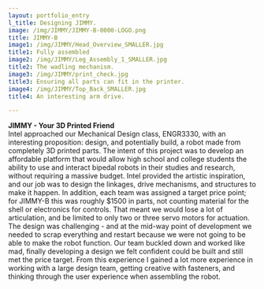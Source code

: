 ```yaml
---
layout: portfolio_entry
l_title: Designing JIMMY.
image: /img/JIMMY/JIMMY-B-0000-LOGO.png
title: JIMMY-B
image1: /img/JIMMY/Head_Overview_SMALLER.jpg
title1: Fully assembled
image2: /img/JIMMY/Leg_Assembly_1_SMALLER.jpg
title2: The wadling mechanism.
image3: /img/JIMMY/print_check.jpg
title3: Ensuring all parts can fit in the printer.
image4: /img/JIMMY/Top_Back_SMALLER.jpg
title4: An interesting arm drive.

---
```

<strong class="s_title">JIMMY - Your 3D Printed Friend</strong><br />
Intel approached our Mechanical Design class, ENGR3330, with an interesting proposition: design, and potentially build, a robot made from completely 3D printed parts. The intent of this project was to develop an affordable platform that would allow high school and college students the ability to use and interact bipedal robots in their studies and research, without requiring a massive budget. Intel provided the artistic inspiration, and our job was to design the linkages, drive mechanisms, and structures to make it happen. In addition, each team was assigned a target price point; for JIMMY-B this was roughly $1500 in parts, not counting material for the shell or electronics for controls. That meant we would lose a lot of articulation, and be limited to only two or three servo motors for actuation. The design was challenging - and at the mid-way point of development we needed to scrap everything and restart because we were not going to be able to make the robot function. Our team buckled down and worked like mad, finally developing a design we felt confident could be built and still met the price target. From this experience I gained a lot more experience in working with a large design team, getting creative with fasteners, and thinking through the user experience when assembling the robot.


